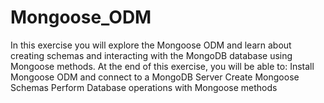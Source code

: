 # Mongoose_ODM
In this exercise you will explore the Mongoose ODM and learn about creating schemas and interacting with the MongoDB database using Mongoose methods. At the end of this exercise, you will be able to: Install Mongoose ODM and connect to a MongoDB Server Create Mongoose Schemas Perform Database operations with Mongoose methods
